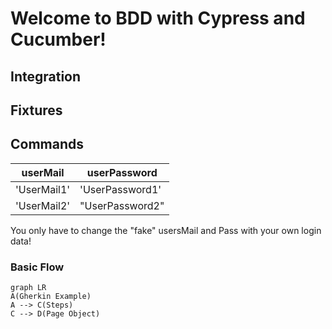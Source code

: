 # Welcome to BDD with Cypress and Cucumber!
## Integration
## Fixtures
## Commands

|userMail                        |userPassword              |
|-------------------------------|---------------------------|
|         'UserMail1'           |'UserPassword1'            |
|         'UserMail2'           |"UserPassword2"            |

You only have to change the "fake" usersMail and Pass with your own login data!

### Basic Flow
```mermaid
graph LR
A(Gherkin Example) 
A --> C(Steps)
C --> D(Page Object)
```